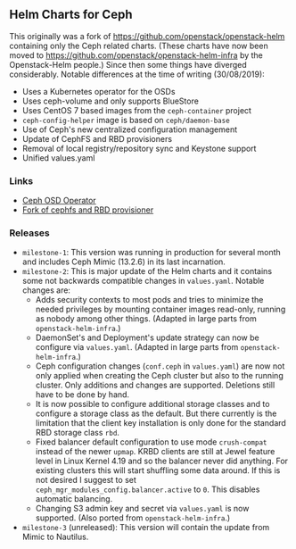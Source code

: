 ## Helm Charts for Ceph

This originally was a fork of https://github.com/openstack/openstack-helm
containing only the Ceph related charts.  (These charts have now been moved
to https://github.com/openstack/openstack-helm-infra by the Openstack-Helm
people.) Since then some things have diverged considerably. Notable differences
at the time of writing (30/08/2019):

 - Uses a Kubernetes operator for the OSDs
 - Uses ceph-volume and only supports BlueStore
 - Uses CentOS 7 based images from the `ceph-container` project
 - `ceph-config-helper` image is based on `ceph/daemon-base`
 - Use of Ceph's new centralized configuration management
 - Update of CephFS and RBD provisioners
 - Removal of local registry/repository sync and Keystone support
 - Unified values.yaml

### Links

* [Ceph OSD Operator](https://github.com/elemental-lf/ceph-osd-operator/)
* [Fork of cephfs and RBD provisioner](https://github.com/elemental-lf/external-storage)

### Releases

* `milestone-1`: This version was running in production for several month and includes Ceph Mimic (13.2.6) in
  its last incarnation.
* `milestone-2`: This is major update of the Helm charts and it contains some not backwards compatible changes in
  `values.yaml`. Notable changes are:
    * Adds security contexts to most pods and tries to minimize the needed privileges by mounting container images
    read-only, running as nobody among other things. (Adapted in large parts from `openstack-helm-infra`.)
    * DaemonSet's and Deployment's update strategy can now be configure via `values.yaml`. (Adapted in large parts
    from `openstack-helm-infra`.)
    * Ceph configuration changes  (`conf.ceph` in `values.yaml`) are now not only applied when creating the Ceph
      cluster but also to the running cluster. Only additions and changes are supported. Deletions still have to be done
      by hand.
    * It is now possible to configure additional storage classes and to configure a storage class as the default. But
      there currently is the limitation that the client key installation is only done for the standard RBD storage
      class `rbd`.
    * Fixed balancer default configuration to use mode `crush-compat` instead of the newer `upmap`. KRBD clients are
      still at Jewel feature level in Linux Kernel 4.19 and so the balancer never did anything. For existing clusters
      this will start shuffling some data around. If this is not desired I suggest to set
      `ceph_mgr_modules_config.balancer.active` to `0`. This disables automatic balancing.
    * Changing S3 admin key and secret via `values.yaml` is now supported. (Also ported from `openstack-helm-infra`.)
* `milestone-3` (unreleased): This version will contain the update from Mimic to Nautilus.
